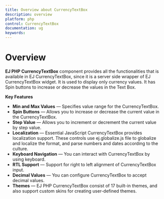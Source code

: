 ```yaml
---
title: Overview about CurrencyTextBox
description: overview
platform: php
control: CurrencyTextBox
documentation: ug
keywords: 
---
```


# Overview

**EJ PHP CurrencyTextBox** component provides all the functionalities that is available in EJ CurrencyTextBox, since it is a server side wrapper of EJ CurrencyTextBox widget. It is used to display only currency values. It has Spin buttons to increase or decrease the values in the Text Box.

**Key Features**

* **Min and Max Values** — Specifies value range for the CurrencyTextBox.
* **Spin Buttons** — Allows you to increase or decrease the current value in the CurrencyTextBox.
* **Step Value** — Allows you to increment or decrement the current value by step value.
* **Localization** — Essential JavaScript CurrencyTextBox provides localization support. These controls use ej.globalize.js file to globalize and localize the format, and parse numbers and dates according to the culture.
* **Keyboard Navigation** — You can interact with CurrencyTextBox by using keyboard.
* **RTL Support** — Support for right to left alignment of CurrencyTextBox input.
* **Decimal Values** — You can configure CurrencyTextBox to accept decimal values.
* **Themes** — EJ PHP CurrencyTextBox consist of 17 built-in themes, and also support custom skins for creating user-defined themes.
